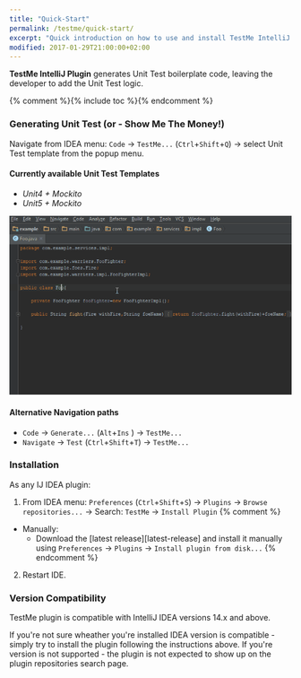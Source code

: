 ```yaml
---
title: "Quick-Start"
permalink: /testme/quick-start/
excerpt: "Quick introduction on how to use and install TestMe IntelliJ IDEA Plugin"
modified: 2017-01-29T21:00:00+02:00
---
```


**TestMe IntelliJ Plugin** generates Unit Test boilerplate code, leaving the developer to add the Unit Test logic.

{% comment %}{% include toc %}{% endcomment %}

### Generating Unit Test (or - Show Me The Money!)

Navigate from IDEA menu: `Code` -> `TestMe...` (`Ctrl`+`Shift`+`Q`) -> select Unit Test template from the popup menu.

#### Currently available Unit Test Templates

- _Unit4 + Mockito_
- _Unit5 + Mockito_

![Generate new unit test](/assets/images/screencast/simple-use-case.gif)

#### Alternative Navigation paths

- `Code` -> `Generate...` (`Alt`+`Ins` ) -> `TestMe...` 
- `Navigate` -> `Test` (`Ctrl`+`Shift`+`T`) -> `TestMe...` 

### Installation

As any IJ IDEA plugin: 

1. From IDEA menu: `Preferences` (`Ctrl`+`Shift`+`S`) -> `Plugins` -> `Browse repositories...` -> Search: `TestMe` -> `Install Plugin`
{% comment %} 
- Manually:
  - Download the [latest release][latest-release] and install it manually using `Preferences` -> `Plugins` -> `Install plugin from disk...`
{% endcomment %}
2. Restart IDE.

### Version Compatibility

TestMe plugin is compatible with IntelliJ IDEA versions 14.x and above.

If you're not sure wheather you're installed IDEA version is compatible - simply try to install the plugin following the instructions above.
If you're version is not supported - the plugin is not expected to show up on the plugin repositories search page.
